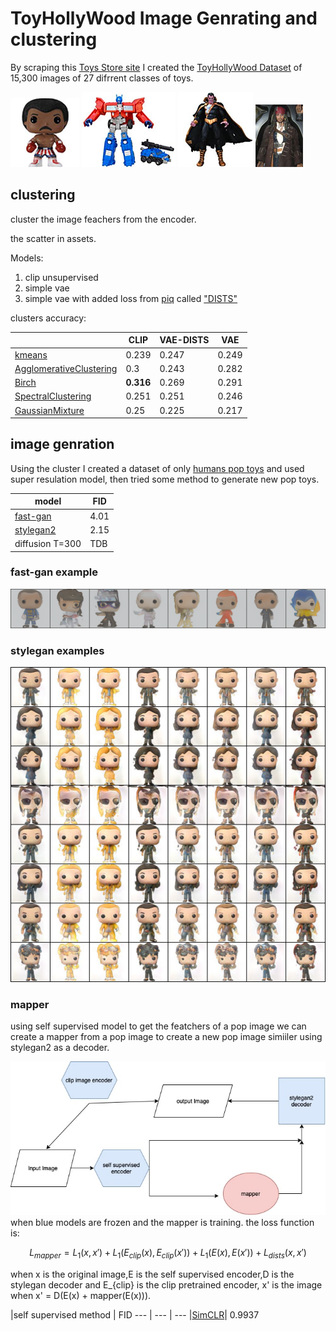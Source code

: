 # ToyHollyWood Image Genrating and clustering

By scraping this [Toys Store site](https://www.toyhollywood.com/index.php) I created the [ToyHollyWood Dataset](https://www.kaggle.com/datasets/irotem98/toyhollywood) of 15,300 images of 27 difrrent classes of toys.

![pop image](assets/pop_example.jpg)
![transformer image](assets/transformer_example.jpg) 
![dc image](assets/dc_example.jpg) 
![HotToys image](assets/HotToys_example.jpg) 


## clustering
cluster the image feachers from the encoder.

the scatter in assets.


Models:

1. clip unsupervised
2. simple vae
3. simple vae with added loss from [piq](https://github.com/photosynthesis-team/piq) called ["DISTS"](https://arxiv.org/abs/2004.07728)

clusters accuracy:

|  | CLIP  | VAE-DISTS |VAE |  
--- | --- | ---| --- |
[kmeans](https://en.wikipedia.org/wiki/K-means_clustering) | 0.239 | 0.247| 0.249
[AgglomerativeClustering](https://en.wikipedia.org/wiki/Hierarchical_clustering) | 0.3 | 0.243| 0.282
[Birch](https://medium.com/geekculture/balanced-iterative-reducing-and-clustering-using-hierarchies-birch-1428bb06bb38) | **0.316** | 0.269| 0.291
[SpectralClustering](https://en.wikipedia.org/wiki/Spectral_clustering) | 0.251 | 0.251| 0.246
[GaussianMixture](https://towardsdatascience.com/gaussian-mixture-models-for-clustering-3f62d0da675) | 0.25 | 0.225| 0.217 


## image genration


Using the cluster I created a dataset of only [humans pop toys](https://www.kaggle.com/datasets/irotem98/funkopop-humans) and used super resulation model, then tried some method to generate new pop toys.

| model |FID  |
--- | --- |
[fast-gan](https://arxiv.org/abs/2101.04775) | 4.01
[stylegan2](https://arxiv.org/abs/1912.04958) | 2.15
diffusion T=300 | TDB

### fast-gan example
![fast-gan example](assets/fast_gan_example.png)

### stylegan examples
![style-gan grid](assets/grid_stylegan.jpeg)


### mapper
using self supervised model to get the featchers of a pop image we can create a mapper from a pop image to create a new pop image simiiler using stylegan2 as a decoder.

![style-gan grid](assets/mapper_diagram.jpg)
when blue models are frozen and the mapper is training. the loss function is:

```math
L_{mapper} = L_1(x,x') + L_1(E_{clip}(x),E_{clip}(x')) + L_1(E(x),E(x')) + L_{dists}(x,x')
```

when x is the original image,E is the self supervised encoder,D is the stylegan decoder and E_{clip} is the clip pretrained encoder, x' is the image when x' = D(E(x) + mapper(E(x))).

|self supervised method | FID
--- | --- | ---
|[SimCLR](https://arxiv.org/abs/2002.05709)|  0.9937


